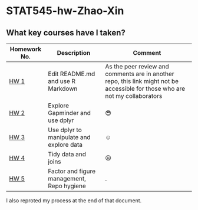 # STAT545-hw-Zhao-Xin


## What key courses have I taken? 
| **Homework No.** |     **Description**    | **Comment** |
|----------------|------------------------|----------------|
| [HW 1](https://github.com/zxkathy/STAT545-hw01-Zhao-Xin/blob/master/README.md)       | Edit README.md and use R Markdown   | As the peer review and comments are in another repo, this link might not be accessible for those who are not my collaborators         |
| [HW 2](https://github.com/zxkathy/STAT545-hw-Zhao-Xin/blob/master/HW2/HW2_Gapminder_dplyr.md)       | Explore Gapminder and use dplyr | :sunglasses:   |
| [HW 3](https://github.com/zxkathy/STAT545-hw-Zhao-Xin/blob/master/HW3/HW3_Gapminder_dplyr.md)       | Use dplyr to manipulate and explore data  | :relaxed:      |
| [HW 4](https://github.com/zxkathy/STAT545-hw-Zhao-Xin/blob/master/HW4/HW4_Gapminder_dplyr.md)       | Tidy data and joins  | :frowning:     |
| [HW 5](https://github.com/zxkathy/STAT545-hw-Zhao-Xin/blob/master/HW5/HW5.md)     | Factor and figure management, Repo hygiene |. |

I also reproted my process at the end of that document.

